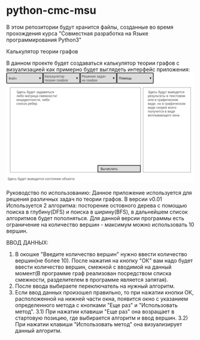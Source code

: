# python-cmc-msu
В этом репозитории будут хранится файлы, созданные во время прохождения курса 
"Совместная разработка на Языке программирования Python3"

Калькулятор теории графов

В данном проекте будет создаваться калькулятор теории графов с визуализацией
как примерно будет выглядеть интерфейс приложения:
![Иллюстрация к проекту](https://github.com/darioradio1man/python-cmc-msu/blob/master/Text-mode.png)

Руководство по использованию:
Данное приложение используется для решения различных задач по теории графов. В версии v0.01 Используется 2 алгоритма: посторение остовного дерева с помощью поиска в глубину(DFS) и поиска в ширину(BFS), в дальнейшем список алгоритмов будет пополняться. 
Для данной версии программы есть ограничение на количество вершин - максимум можно использовать 10 вершин.

ВВОД ДАННЫХ:
1) В окошке "Введите количество вершин" нужно ввести количество вершин(не более 10). После нажатия на кнопку "ОК" вам надо будет ввести количество вершин, смежной с вводимой на данный момент(В программе граф реализован посредством списка смежности, разделителем в программе является запятая).
2) После ввода выбираете переключатель на нужный алгоритм.
3) Если ввод данных произошел правильно, то при нажатии кнопки ОК, расположенной на нижней части окна, появится окно с указанием определенного метода с кнопками "Еще раз" и "Использовать метод".
3.1) При нажатии клавиши "Еще раз" она возращает в стартовую позицию, где выбирается алгоритм и ввод вершин.
3.2) При нажатии клавиши "Использовать метод" она визуализирует данный алгоритм.

